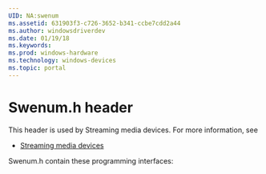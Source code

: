 ```yaml
---
UID: NA:swenum
ms.assetid: 631903f3-c726-3652-b341-ccbe7cdd2a44
ms.author: windowsdriverdev
ms.date: 01/19/18
ms.keywords: 
ms.prod: windows-hardware
ms.technology: windows-devices
ms.topic: portal
---
```


# Swenum.h header



This header is used by Streaming media devices. For more information, see
- [Streaming media devices](../_stream/index.md)

Swenum.h contain these programming interfaces:

